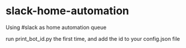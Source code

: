 # slack-home-automation
Using #slack as home automation queue

run print_bot_id.py the first time, and add the id to your config.json file


